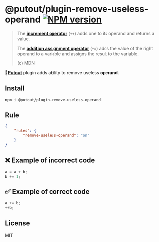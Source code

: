 # @putout/plugin-remove-useless-operand [![NPM version][NPMIMGURL]][NPMURL]

[NPMIMGURL]: https://img.shields.io/npm/v/@putout/plugin-remove-useless-operand.svg?style=flat&longCache=true
[NPMURL]: https://npmjs.org/package/@putout/plugin-remove-useless-operand "npm"

> The [**increment operator**](https://developer.mozilla.org/en-US/docs/Web/JavaScript/Reference/Operators/Increment) (`++`) adds one to its operand and returns a value.
>
> The [**addition assignment operator**](https://developer.mozilla.org/en-US/docs/Web/JavaScript/Reference/Operators/Addition_assignment) (`+=`) adds the value of the right operand to a variable and assigns the result to the variable.
>
> (c) MDN

🐊[**Putout**](https://github.com/coderaiser/putout) plugin adds ability to remove useless **operand**.

## Install

```
npm i @putout/plugin-remove-useless-operand
```

## Rule

```json
{
    "rules": {
        "remove-useless-operand": "on"
    }
}
```

## ❌ Example of incorrect code

```js
a = a + b;
b += 1;
```

## ✅ Example of correct code

```js
a += b;
++b;
```

## License

MIT

